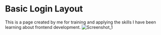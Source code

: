 # Basic Login Layout
This is a page created by me for training and applying the skills I have been learning about frontend development.
![Screenshot_1](https://user-images.githubusercontent.com/62838860/80294172-097a8280-873d-11ea-83d1-fce8ef148993.png)
